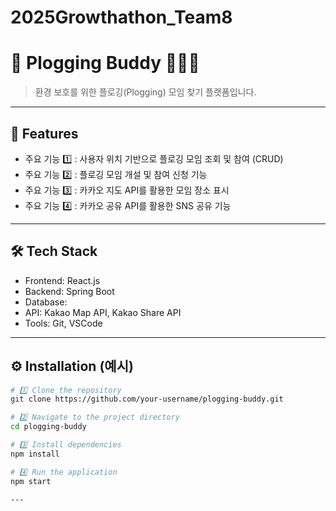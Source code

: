 # 2025Growthathon_Team8

# 📌 **Plogging Buddy 🏃‍➡️🌿**
> 환경 보호를 위한 플로깅(Plogging) 모임 찾기 플랫폼입니다.  

---

## 🚀 **Features**
- 주요 기능 1️⃣
  : 사용자 위치 기반으로 플로깅 모임 조회 및 참여 (CRUD)
- 주요 기능 2️⃣
  : 플로깅 모임 개설 및 참여 신청 기능
- 주요 기능 3️⃣
  : 카카오 지도 API를 활용한 모임 장소 표시
- 주요 기능 4️⃣
  : 카카오 공유 API를 활용한 SNS 공유 기능

---

## 🛠️ **Tech Stack**
- Frontend: React.js
- Backend: Spring Boot
- Database: 
- API: Kakao Map API, Kakao Share API
- Tools: Git, VSCode

---

## ⚙️ **Installation** (예시)
```bash
# 1️⃣ Clone the repository
git clone https://github.com/your-username/plogging-buddy.git

# 2️⃣ Navigate to the project directory
cd plogging-buddy

# 3️⃣ Install dependencies
npm install

# 4️⃣ Run the application
npm start

---



